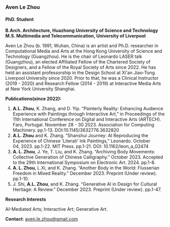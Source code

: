 ### Aven Le Zhou
#### PhD. Student
**B.Arch. Architecture, Huazhong University of Science and Technology**\
**M.S. Multimedia and Telecommunication, University of Liverpool**

Aven Le Zhou (b. 1991, Wuhan, China) is an artist and Ph.D. researcher in Computational Media and Arts at the Hong Kong University of Science and Technology (Guangzhou). He is the chair of Leonardo LASER talk (Guangzhou), an elected Affiliated Fellow of the Chartered Society of Designers, and a Fellow of the Royal Society of Arts since 2022. He has held an assistant professorship in the Design School at Xi'an Jiao-Tong Liverpool University since 2020. Prior to that, he was a Clinical Instructor (2019 - 2020) and Research Fellow (2014 - 2019) at Interactive Media Arts at New York University Shanghai.

**Publications(since 2022):**

1. **A.L. Zhou**, K. Zhang, and D. Yip. “Painterly Reality: Enhancing Audience Experience with Paintings through Interactive Art,” in Proceedings of the 11th International Conference on Digital and Interactive Arts (ARTECH). Faro, Portugal. November 28 - 30 2023. Association for Computing Machinery. pp.1-13. DOI:10.1145/3632776.3632820
2. **A.L. Zhou** and K. Zhang. “Shanshui Journey: AI Reproducing the Experience of Chinese ‘Literati’ Ink Paintings,” Leonardo. October 04, 2023. pp.1-22. MIT Press. pp.1-21. DOI: 10.1162/leon_a_02474
3. **A. L. Zhou**, J. Ye, T. Liu, and K. Zhang. “Archiving Body Movements: Collective Generation of Chinese Calligraphy.” October 2023. Accepted to the 29th International Symposium on Electronic Art. 2024. pp.1-8.
4. **A. L. Zhou**, L.Xi, and K. Zhang. “Another Body in the World: Flusserian Freedom in Mixed Reality.” December 2023. Preprint (Under review). pp.1-10. 
5. J. Shi, **A.L. Zhou**, and K. Zhang. “Generative AI in Design for Cultural Heritage: A Review.” December 2023. Preprint (Under review). pp.1-47.

**Research Interests**

AI-Mediated Arts; Interactive Art; Generative Art.

**Contact**: aven.le.zhou@gmail.com
